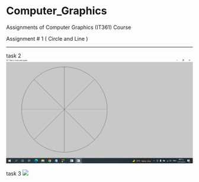 # Computer_Graphics
Assignments of Computer Graphics (IT361) Course


Assignment # 1    ( Circle and Line )
**********************************************************

task 2
![](Assignment1/task%202.jpg)

task 3
![](Assignment1/task%103.jpg)

